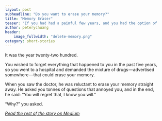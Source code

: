 ```yaml
---
layout: post
subheadline: "Do you want to erase your memory?"
title: "Memory Eraser"
teaser: "If you had had a painful few years, and you had the option of erasing the memory of those few years completely, would you do that?"
author: peterychuang
header:
    image_fullwidth: "delete-memory.png"
category: short-stories
---
```

It was the year twenty-two hundred.

You wished to forget everything that happened to you in the past five years, so you went to a hospital and demanded the mixture of drugs — advertised somewhere — that could erase your memory.

When you saw the doctor, he was reluctant to erase your memory straight away. He asked you tonnes of questions that annoyed you, and in the end, he said: “You will regret that, I know you will.”

“Why?” you asked.

<em>[Read the rest of the story on Medium][1]</em>

[1]: //medium.com/the-coffeelicious/memory-eraser-54a6e7a44c70
